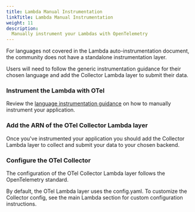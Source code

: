 ```yaml
---
title: Lambda Manual Instrumentation
linkTitle: Lambda Manual Instrumentation
weight: 11
description:
  Manually instrument your Lambdas with OpenTelemetry 
---
```


For languages not covered in the Lambda auto-instrumentation document, the community does not have a standalone instrumentation layer.

Users will need to follow the generic instrumentation guidance for their chosen language and add the Collector Lambda layer to submit their data.

### Instrument the Lambda with OTel

Review the [language instrumentation guidance](https://opentelemetry.io/docs/instrumentation/) on how to manually instrument your application.

### Add the ARN of the OTel Collector Lambda layer

Once you've instrumented your application you should add the Collector Lambda layer to collect and submit your data to your chosen backend.

### Configure the OTel Collector

The configuration of the OTel Collector Lambda layer follows the OpenTelemetry standard.

By default, the OTel Lambda layer uses the config.yaml. To customize the Collector config, see the main Lambda section for custom configuration instructions.
